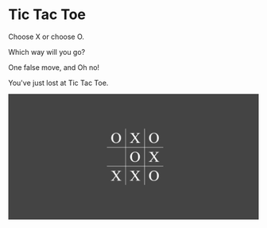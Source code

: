# Tic Tac Toe

Choose X or choose O.

Which way will you go?

One false move, and Oh no!

You've just lost at Tic Tac Toe.

[![The impossible game](you-lose.png)](https://etet245.github.io/tic-tac-toe)
